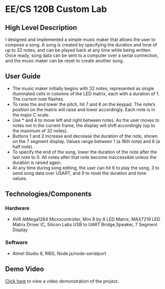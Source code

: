 # EE/CS 120B Custom Lab

## High Level Description
    
I designed and implemented a simple music maker that allows the user to compose a song. A song is created by specifying the duration and tone of up to 32 notes, and can be played back at any time while being written. Once ready, song data can be sent to a computer over a serial connection, and the music maker can be reset to create another song. 

## User Guide 
* The music maker initially begins with 32 notes, represented as single illuminated cells in columns of the LED matrix, each with a duration of 1. The current note flashes.
* To raise the and lower the pitch, hit 7 and 8 on the keypad. The note’s position on the matrix will raise and lower accordingly. Each note is in the major C scale. 
* Use * and 4 to move left and right between notes. As the user moves to notes not in the current frame, the display will shift accordingly (up to the maximum of 32 notes). 
* Buttons 1 and 2 increase and decrease the duration of the note, shown on the 7 segment display. Values range between 1 (a 16th note) and 8 (a half note). 
* To specify the end of the song, lower the duration of the note after the last note to 0. All notes after that note become inaccessible unless the duration is raised again. 
* At any time during song editing, the user can hit 6 to play the song, 3 to send song data over USART, and 9 to reset the duration and tone values. 

## Technologies/Components

### Hardware
* AVR AtMega1284 Microcontroller, Mini 8 by 8 LED Matrix, MAX7219 LED Matrix Driver IC, Silicon Labs USB to UART Bridge,Speaker, 7 Segment Display
### Software
* Atmel Studio 6, RIBS, Node.js/node-serialport

## Demo Video 
[Click here](http://youtu.be/jRDCazUHHsA) to view a video demonstration of the project.

